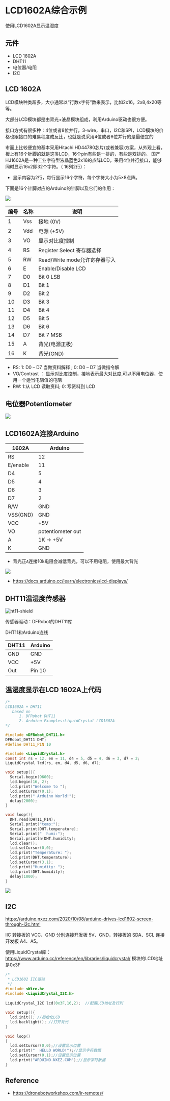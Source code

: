 # LCD1602A综合示例

使用LCD1602A显示温湿度

## 元件

* LCD 1602A
* DHT11
* 电位器/电阻
* I2C

## LCD 1602A

LCD模块种类超多，大小通常以“行数x字符”数来表示，比如2x16，2x8,4x20等等。

大部分LCD模块都是由背光+液晶模块组成，利用Arduino驱动也很方便。

接口方式有很多种：4位或者8位并行，3-wire，串口，I2C和SPI，LCD模块的价格也跟接口的难易程度成反比，也就是说采用4位或者8位并行的是最便宜的

市面上比较便宜的基本采用Hitachi HD44780芯片(或者兼容)方案，从外观上看，板上有16个针脚的就是这类LCD，16个pin有些是一排的，有些是双排的。
国产HJ1602A是一种工业字符型液晶蓝色2x16的点阵LCD，采用4位并行接口，能够同时显示16x2即32个字符。（ 16列2行）：
* 显示内容为2行，每行显示16个字符，每个字符大小为5×8点阵。

下面是16个针脚对应的Arduino的针脚以及它们的作用：

![](img/components/1602A/1602-LCD-pinout.jpg)

| 编号 | 名称	  | 说明      |
|------|--------|-----------|
|  1	 | Vss	   | 接地 (0V)  |
|  2	 | Vdd	   | 电源 (+5V) |
|  3	 | VO     | 显示对比度控制|
|  4	 | RS	   | Register Select 寄存器选择 |   
|  5	 | RW	   | Read/Write mode允许寄存器写入| 
|  6   |	E	     | Enable/Disable LCD |
|  7	 | D0	   |  Bit 0 LSB |
|  8	 | D1	   |  Bit 1     |
|  9	 | D2	   |  Bit 2     |
|  10	 | D3     |	Bit 3     |
|  11	 | D4	   |  Bit 4     |
|  12	 | D5	   |	Bit 5     |
|  13	 | D6	   |	Bit 6     |
|  14	 | D7	   |	Bit 7 MSB |
|  15	 |	A	     |	背光(电源正极) |
|  16	 | K	     |	背光(GND)      |

* RS:  1: D0 – D7 当做资料解释 ; 0: D0 – D7 当做指令解
* VO/Contrast ： 显示对比度控制，接地表示最大对比度,可以不用电位器，使用一个适当电阻值的电阻
* RW: 1:从 LCD 读取资料;   0: 写资料到 LCD 

## 电位器Potentiometer

![](img/components/potentiometer.jpg)

## LCD1602A连接Arduino

| 1602A     | Arduino  |
|-----------|----------|
| RS        |  12      |
| E/enable  |  11      | 
| D4        |   5      |
| D5        |   4      |
| D6        |   3      |
| D7        |   2      |
| R/W       | GND      |
| VSS(GND)  | GND      |
| VCC       | +5V      |
| VO        | potentiometer out |
| A         | 1K -> +5V  |
| K         | GND  |

* 背光正`A`连接10k电阻会减低背光，可以不用电阻，使用最大背光

![](img/components/1602A/1602_wired_example.jpg)

* https://docs.arduino.cc/learn/electronics/lcd-displays/

## DHT11温湿度传感器

![ht11-shield](img/components/DHT11/dht11-shield-3pin.jpg)

传感器驱动：DFRobot的DHT11库

DHT11和Arduino连线

| DHT11  | Arduino |
|--------|---------|
| GND    |  GND    |
| VCC    |  +5V    | 
| Out    |  Pin 10 |


##  温湿度显示在LCD 1602A上代码

```c
/*
LCD1602A + DHT11
   based on
      1. DFRobot DHT11
      2. Arduino Examples:LiquidCrystal LCD1602A
*/

#include <DFRobot_DHT11.h>
DFRobot_DHT11 DHT;
#define DHT11_PIN 10

#include <LiquidCrystal.h>
const int rs = 12, en = 11, d4 = 5, d5 = 4, d6 = 3, d7 = 2;
LiquidCrystal lcd(rs, en, d4, d5, d6, d7);

void setup(){
  Serial.begin(9600);
  lcd.begin(16, 2);
  lcd.print("Welcome to ");
  lcd.setCursor(0,1);    
  lcd.print(" Arduino World!");
  delay(2000);
}

void loop(){
  DHT.read(DHT11_PIN);
  Serial.print("temp:");
  Serial.print(DHT.temperature);
  Serial.print("  humi:");
  Serial.println(DHT.humidity);
  lcd.clear();
  lcd.setCursor(0,0); 
  lcd.print("Temperature: ");
  lcd.print(DHT.temperature);
  lcd.setCursor(3,1); 
  lcd.print("Humidity: ");
  lcd.print(DHT.humidity);
  delay(1000);
}
```

![](img/components/1602A/1602a_dht11_demo.jpg)

## I2C

https://arduino.nxez.com/2020/10/08/arduino-drives-lcd1602-screen-through-i2c.html

IIC 转接板的 VCC、GND 分别连接开发板 5V、GND，转接板的 SDA、SCL 连接开发板 A4、A5。

使用LiquidCrystal库：https://www.arduino.cc/reference/en/libraries/liquidcrystal/
模块的LCD地址是0x3F

```c
/*
 * LCD1602 IIC驱动
 */
#include <Wire.h>
#include <LiquidCrystal_I2C.h>
 
LiquidCrystal_I2C lcd(0x3F,16,2);  //配置LCD地址及行列
 
void setup(){
  lcd.init(); //初始化LCD
  lcd.backlight(); //打开背光
}
 
void loop()
{
  lcd.setCursor(0,0);//设置显示位置
  lcd.print("  HELLO WORLD!");//显示字符数据
  lcd.setCursor(0,1);//设置显示位置
  lcd.print("ARDUINO.NXEZ.COM");//显示字符数据
}

```


## Reference

* https://dronebotworkshop.com/ir-remotes/

